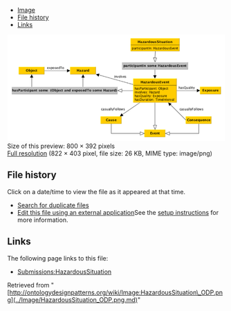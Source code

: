 * [Image](../Image/HazardousSituation_ODP.png.md#file)
* [File history](../Image/HazardousSituation_ODP.png.md#filehistory)
* [Links](../Image/HazardousSituation_ODP.png.md#filelinks)

[![Image:HazardousSituation ODP.png](../images/thumb/9/91/HazardousSituation_ODP.png/800px-HazardousSituation_ODP.png)](../../images/9/91/HazardousSituation_ODP.png)  
Size of this preview: 800 × 392 pixels  
[Full resolution](../../images/9/91/HazardousSituation_ODP.png)‎ (822 × 403 pixel, file size: 26 KB, MIME type: image/png)

## File history

Click on a date/time to view the file as it appeared at that time.



  
* [Search for duplicate files](http://ontologydesignpatterns.org/wiki/Special:FileDuplicateSearch/HazardousSituation_ODP.png "Special:FileDuplicateSearch/HazardousSituation ODP.png")
* [Edit this file using an external application](http://ontologydesignpatterns.org/wiki/index.php?title=Image:HazardousSituation_ODP.png&action=edit&externaledit=true&mode=file "Image:HazardousSituation ODP.png")See the [setup instructions](http://www.mediawiki.org/wiki/Manual:External_editors "http://www.mediawiki.org/wiki/Manual:External_editors") for more information.

## Links



The following page links to this file:


* [Submissions:HazardousSituation](../Submissions/HazardousSituation.md "Submissions:HazardousSituation")


Retrieved from "[http://ontologydesignpatterns.org/wiki/Image:HazardousSituation\_ODP.png](../Image/HazardousSituation_ODP.png.md)"